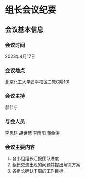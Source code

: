 # 组长会议纪要
## 会议基本信息
### 会议时间
2023年4月17日
### 会议地点
北京化工大学昌平校区二教C阶101
### 会议主持
郝佳宁
### 与会人员
李思琪 胡世慧 李雨阳 董金涛
### 会议主要内容
1. 各小组组长汇报团队进度
2. 组长交流出现的问题并提出解决方案
3. 各组长确认下周的工作目标

